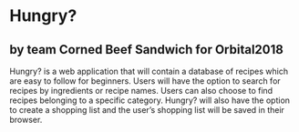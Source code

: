 # Hungry? 
## by team Corned Beef Sandwich for Orbital2018

Hungry? is a web application that will contain a database of recipes which are easy to follow for beginners. Users will have the option to search for recipes by ingredients or recipe names. Users can also choose to find recipes belonging to a specific category. Hungry? will also have the option to create a shopping list and the user’s shopping list will be saved in their browser.

